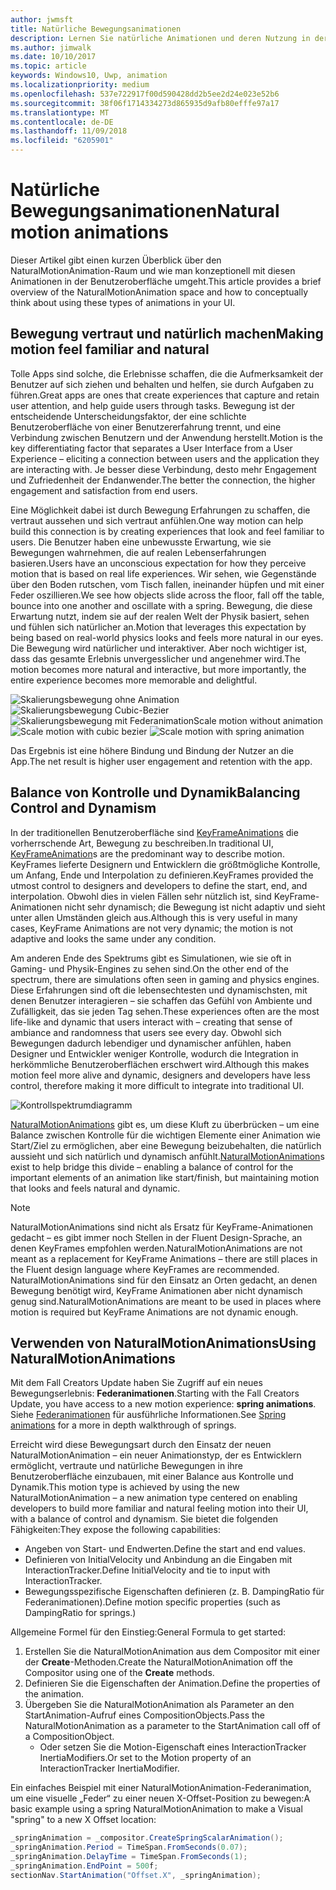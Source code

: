 ```yaml
---
author: jwmsft
title: Natürliche Bewegungsanimationen
description: Lernen Sie natürliche Animationen und deren Nutzung in der App-Benutzeroberfläche kennen.
ms.author: jimwalk
ms.date: 10/10/2017
ms.topic: article
keywords: Windows10, Uwp, animation
ms.localizationpriority: medium
ms.openlocfilehash: 537e722917f00d590428dd2b5ee2d24e023e52b6
ms.sourcegitcommit: 38f06f1714334273d865935d9afb80efffe97a17
ms.translationtype: MT
ms.contentlocale: de-DE
ms.lasthandoff: 11/09/2018
ms.locfileid: "6205901"
---
```

# <a name="natural-motion-animations"></a><span data-ttu-id="73b56-104">Natürliche Bewegungsanimationen</span><span class="sxs-lookup"><span data-stu-id="73b56-104">Natural motion animations</span></span>

<span data-ttu-id="73b56-105">Dieser Artikel gibt einen kurzen Überblick über den NaturalMotionAnimation-Raum und wie man konzeptionell mit diesen Animationen in der Benutzeroberfläche umgeht.</span><span class="sxs-lookup"><span data-stu-id="73b56-105">This article provides a brief overview of the NaturalMotionAnimation space and how to conceptually think about using these types of animations in your UI.</span></span>

## <a name="making-motion-feel-familiar-and-natural"></a><span data-ttu-id="73b56-106">Bewegung vertraut und natürlich machen</span><span class="sxs-lookup"><span data-stu-id="73b56-106">Making motion feel familiar and natural</span></span>

<span data-ttu-id="73b56-107">Tolle Apps sind solche, die Erlebnisse schaffen, die die Aufmerksamkeit der Benutzer auf sich ziehen und behalten und helfen, sie durch Aufgaben zu führen.</span><span class="sxs-lookup"><span data-stu-id="73b56-107">Great apps are ones that create experiences that capture and retain user attention, and help guide users through tasks.</span></span> <span data-ttu-id="73b56-108">Bewegung ist der entscheidende Unterscheidungsfaktor, der eine schlichte Benutzeroberfläche von einer Benutzererfahrung trennt, und eine Verbindung zwischen Benutzern und der Anwendung herstellt.</span><span class="sxs-lookup"><span data-stu-id="73b56-108">Motion is the key differentiating factor that separates a User Interface from a User Experience – eliciting a connection between users and the application they are interacting with.</span></span> <span data-ttu-id="73b56-109">Je besser diese Verbindung, desto mehr Engagement und Zufriedenheit der Endanwender.</span><span class="sxs-lookup"><span data-stu-id="73b56-109">The better the connection, the higher engagement and satisfaction from end users.</span></span>

<span data-ttu-id="73b56-110">Eine Möglichkeit dabei ist durch Bewegung Erfahrungen zu schaffen, die vertraut aussehen und sich vertraut anfühlen.</span><span class="sxs-lookup"><span data-stu-id="73b56-110">One way motion can help build this connection is by creating experiences that look and feel familiar to users.</span></span> <span data-ttu-id="73b56-111">Die Benutzer haben eine unbewusste Erwartung, wie sie Bewegungen wahrnehmen, die auf realen Lebenserfahrungen basieren.</span><span class="sxs-lookup"><span data-stu-id="73b56-111">Users have an unconscious expectation for how they perceive motion that is based on real life experiences.</span></span> <span data-ttu-id="73b56-112">Wir sehen, wie Gegenstände über den Boden rutschen, vom Tisch fallen, ineinander hüpfen und mit einer Feder oszillieren.</span><span class="sxs-lookup"><span data-stu-id="73b56-112">We see how objects slide across the floor, fall off the table, bounce into one another and oscillate with a spring.</span></span> <span data-ttu-id="73b56-113">Bewegung, die diese Erwartung nutzt, indem sie auf der realen Welt der Physik basiert, sehen und fühlen sich natürlicher an.</span><span class="sxs-lookup"><span data-stu-id="73b56-113">Motion that leverages this expectation by being based on real-world physics looks and feels more natural in our eyes.</span></span> <span data-ttu-id="73b56-114">Die Bewegung wird natürlicher und interaktiver. Aber noch wichtiger ist, dass das gesamte Erlebnis unvergesslicher und angenehmer wird.</span><span class="sxs-lookup"><span data-stu-id="73b56-114">The motion becomes more natural and interactive, but more importantly, the entire experience becomes more memorable and delightful.</span></span>

![<span data-ttu-id="73b56-115">Skalierungsbewegung ohne Animation](images/animation/scale-no-animation.gif)
![Skalierungsbewegung Cubic-Bezier](images/animation/scale-cubic-bezier.gif)
![Skalierungsbewegung mit Federanimation</span><span class="sxs-lookup"><span data-stu-id="73b56-115">Scale motion without animation](images/animation/scale-no-animation.gif)
![Scale motion with cubic bezier](images/animation/scale-cubic-bezier.gif)
![Scale motion with spring animation</span></span>](images/animation/scale-spring.gif)

<span data-ttu-id="73b56-116">Das Ergebnis ist eine höhere Bindung und Bindung der Nutzer an die App.</span><span class="sxs-lookup"><span data-stu-id="73b56-116">The net result is higher user engagement and retention with the app.</span></span>

## <a name="balancing-control-and-dynamism"></a><span data-ttu-id="73b56-117">Balance von Kontrolle und Dynamik</span><span class="sxs-lookup"><span data-stu-id="73b56-117">Balancing Control and Dynamism</span></span>

<span data-ttu-id="73b56-118">In der traditionellen Benutzeroberfläche sind [KeyFrameAnimations](https://docs.microsoft.com/uwp/api/windows.ui.composition.keyframeanimation) die vorherrschende Art, Bewegung zu beschreiben.</span><span class="sxs-lookup"><span data-stu-id="73b56-118">In traditional UI, [KeyFrameAnimation](https://docs.microsoft.com/uwp/api/windows.ui.composition.keyframeanimation)s are the predominant way to describe motion.</span></span> <span data-ttu-id="73b56-119">KeyFrames lieferte Designern und Entwicklern die größtmögliche Kontrolle, um Anfang, Ende und Interpolation zu definieren.</span><span class="sxs-lookup"><span data-stu-id="73b56-119">KeyFrames provided the utmost control to designers and developers to define the start, end, and interpolation.</span></span> <span data-ttu-id="73b56-120">Obwohl dies in vielen Fällen sehr nützlich ist, sind KeyFrame-Animationen nicht sehr dynamisch; die Bewegung ist nicht adaptiv und sieht unter allen Umständen gleich aus.</span><span class="sxs-lookup"><span data-stu-id="73b56-120">Although this is very useful in many cases, KeyFrame Animations are not very dynamic; the motion is not adaptive and looks the same under any condition.</span></span>

<span data-ttu-id="73b56-121">Am anderen Ende des Spektrums gibt es Simulationen, wie sie oft in Gaming- und Physik-Engines zu sehen sind.</span><span class="sxs-lookup"><span data-stu-id="73b56-121">On the other end of the spectrum, there are simulations often seen in gaming and physics engines.</span></span> <span data-ttu-id="73b56-122">Diese Erfahrungen sind oft die lebensechtesten und dynamischsten, mit denen Benutzer interagieren – sie schaffen das Gefühl von Ambiente und Zufälligkeit, das sie jeden Tag sehen.</span><span class="sxs-lookup"><span data-stu-id="73b56-122">These experiences often are the most life-like and dynamic that users interact with – creating that sense of ambiance and randomness that users see every day.</span></span> <span data-ttu-id="73b56-123">Obwohl sich Bewegungen dadurch lebendiger und dynamischer anfühlen, haben Designer und Entwickler weniger Kontrolle, wodurch die Integration in herkömmliche Benutzeroberflächen erschwert wird.</span><span class="sxs-lookup"><span data-stu-id="73b56-123">Although this makes motion feel more alive and dynamic, designers and developers have less control, therefore making it more difficult to integrate into traditional UI.</span></span>

![Kontrollspektrumdiagramm](images/animation/natural-motion-diagram.png)

<span data-ttu-id="73b56-125">[NaturalMotionAnimations](https://docs.microsoft.com/uwp/api/windows.ui.composition.naturalmotionanimation) gibt es, um diese Kluft zu überbrücken – um eine Balance zwischen Kontrolle für die wichtigen Elemente einer Animation wie Start/Ziel zu ermöglichen, aber eine Bewegung beizubehalten, die natürlich aussieht und sich natürlich und dynamisch anfühlt.</span><span class="sxs-lookup"><span data-stu-id="73b56-125">[NaturalMotionAnimation](https://docs.microsoft.com/uwp/api/windows.ui.composition.naturalmotionanimation)s exist to help bridge this divide – enabling a balance of control for the important elements of an animation like start/finish, but maintaining motion that looks and feels natural and dynamic.</span></span>

> [!NOTE]
> <span data-ttu-id="73b56-126">NaturalMotionAnimations sind nicht als Ersatz für KeyFrame-Animationen gedacht – es gibt immer noch Stellen in der Fluent Design-Sprache, an denen KeyFrames empfohlen werden.</span><span class="sxs-lookup"><span data-stu-id="73b56-126">NaturalMotionAnimations are not meant as a replacement for KeyFrame Animations – there are still places in the Fluent design language where KeyFrames are recommended.</span></span> <span data-ttu-id="73b56-127">NaturalMotionAnimations sind für den Einsatz an Orten gedacht, an denen Bewegung benötigt wird, KeyFrame Animationen aber nicht dynamisch genug sind.</span><span class="sxs-lookup"><span data-stu-id="73b56-127">NaturalMotionAnimations are meant to be used in places where motion is required but KeyFrame Animations are not dynamic enough.</span></span>

## <a name="using-naturalmotionanimations"></a><span data-ttu-id="73b56-128">Verwenden von NaturalMotionAnimations</span><span class="sxs-lookup"><span data-stu-id="73b56-128">Using NaturalMotionAnimations</span></span>

<span data-ttu-id="73b56-129">Mit dem Fall Creators Update haben Sie Zugriff auf ein neues Bewegungserlebnis: **Federanimationen**.</span><span class="sxs-lookup"><span data-stu-id="73b56-129">Starting with the Fall Creators Update, you have access to a new motion experience: **spring animations**.</span></span> <span data-ttu-id="73b56-130">Siehe [Federanimationen](spring-animations.md) für ausführliche Informationen.</span><span class="sxs-lookup"><span data-stu-id="73b56-130">See [Spring animations](spring-animations.md) for a more in depth walkthrough of springs.</span></span>

<span data-ttu-id="73b56-131">Erreicht wird diese Bewegungsart durch den Einsatz der neuen NaturalMotionAnimation – ein neuer Animationstyp, der es Entwicklern ermöglicht, vertraute und natürliche Bewegungen in ihre Benutzeroberfläche einzubauen, mit einer Balance aus Kontrolle und Dynamik.</span><span class="sxs-lookup"><span data-stu-id="73b56-131">This motion type is achieved by using the new NaturalMotionAnimation – a new animation type centered on enabling developers to build more familiar and natural feeling motion into their UI, with a balance of control and dynamism.</span></span> <span data-ttu-id="73b56-132">Sie bietet die folgenden Fähigkeiten:</span><span class="sxs-lookup"><span data-stu-id="73b56-132">They expose the following capabilities:</span></span>

- <span data-ttu-id="73b56-133">Angeben von Start- und Endwerten.</span><span class="sxs-lookup"><span data-stu-id="73b56-133">Define the start and end values.</span></span>
- <span data-ttu-id="73b56-134">Definieren von InitialVelocity und Anbindung an die Eingaben mit InteractionTracker.</span><span class="sxs-lookup"><span data-stu-id="73b56-134">Define InitialVelocity and tie to input with InteractionTracker.</span></span>
- <span data-ttu-id="73b56-135">Bewegungsspezifische Eigenschaften definieren (z. B. DampingRatio für Federanimationen).</span><span class="sxs-lookup"><span data-stu-id="73b56-135">Define motion specific properties (such as DampingRatio for springs.)</span></span>

<span data-ttu-id="73b56-136">Allgemeine Formel für den Einstieg:</span><span class="sxs-lookup"><span data-stu-id="73b56-136">General Formula to get started:</span></span>

1. <span data-ttu-id="73b56-137">Erstellen Sie die NaturalMotionAnimation aus dem Compositor mit einer der **Create**-Methoden.</span><span class="sxs-lookup"><span data-stu-id="73b56-137">Create the NaturalMotionAnimation off the Compositor using one of the **Create** methods.</span></span>
1. <span data-ttu-id="73b56-138">Definieren Sie die Eigenschaften der Animation.</span><span class="sxs-lookup"><span data-stu-id="73b56-138">Define the properties of the animation.</span></span>
1. <span data-ttu-id="73b56-139">Übergeben Sie die NaturalMotionAnimation als Parameter an den StartAnimation-Aufruf eines CompositionObjects.</span><span class="sxs-lookup"><span data-stu-id="73b56-139">Pass the NaturalMotionAnimation as a parameter to the StartAnimation call off of a CompositionObject.</span></span>
    - <span data-ttu-id="73b56-140">Oder setzen Sie die Motion-Eigenschaft eines InteractionTracker InertiaModifiers.</span><span class="sxs-lookup"><span data-stu-id="73b56-140">Or set to the Motion property of an InteractionTracker InertiaModifier.</span></span>

<span data-ttu-id="73b56-141">Ein einfaches Beispiel mit einer NaturalMotionAnimation-Federanimation, um eine visuelle „Feder“ zu einer neuen X-Offset-Position zu bewegen:</span><span class="sxs-lookup"><span data-stu-id="73b56-141">A basic example using a spring NaturalMotionAnimation to make a Visual "spring" to a new X Offset location:</span></span>

```csharp
_springAnimation = _compositor.CreateSpringScalarAnimation();
_springAnimation.Period = TimeSpan.FromSeconds(0.07);
_springAnimation.DelayTime = TimeSpan.FromSeconds(1);
_springAnimation.EndPoint = 500f;
sectionNav.StartAnimation("Offset.X", _springAnimation);
```
